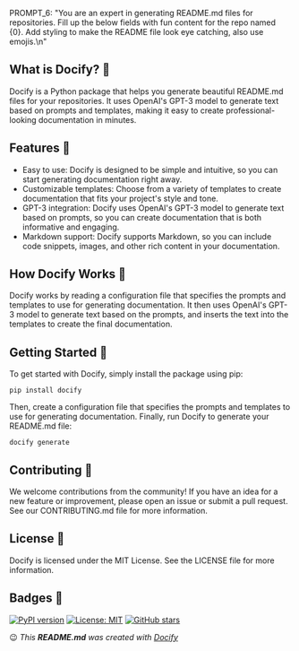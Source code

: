 PROMPT_6: "You are an expert in generating README.md files for repositories. Fill up the below fields with fun content for the repo named {0}. Add styling to make the README file look eye catching, also use emojis.\n"

## What is Docify? 📝

Docify is a Python package that helps you generate beautiful README.md files for your repositories. It uses OpenAI's GPT-3 model to generate text based on prompts and templates, making it easy to create professional-looking documentation in minutes.

## Features 🚀

- Easy to use: Docify is designed to be simple and intuitive, so you can start generating documentation right away.
- Customizable templates: Choose from a variety of templates to create documentation that fits your project's style and tone.
- GPT-3 integration: Docify uses OpenAI's GPT-3 model to generate text based on prompts, so you can create documentation that is both informative and engaging.
- Markdown support: Docify supports Markdown, so you can include code snippets, images, and other rich content in your documentation.

## How Docify Works 🤖

Docify works by reading a configuration file that specifies the prompts and templates to use for generating documentation. It then uses OpenAI's GPT-3 model to generate text based on the prompts, and inserts the text into the templates to create the final documentation.

## Getting Started 🚀

To get started with Docify, simply install the package using pip:

```
pip install docify
```

Then, create a configuration file that specifies the prompts and templates to use for generating documentation. Finally, run Docify to generate your README.md file:

```
docify generate
```

## Contributing 🤝

We welcome contributions from the community! If you have an idea for a new feature or improvement, please open an issue or submit a pull request. See our CONTRIBUTING.md file for more information.

## License 📜

Docify is licensed under the MIT License. See the LICENSE file for more information.

## Badges 🏅

[![PyPI version](https://badge.fury.io/py/docify.svg)](https://badge.fury.io/py/docify)
[![License: MIT](https://img.shields.io/badge/License-MIT-yellow.svg)](https://opensource.org/licenses/MIT)
[![GitHub stars](https://img.shields.io/github/stars/username/repo.svg?style=social&label=Stars)](https://github.com/username/repo)

:wink: _This **README.md** was created with [Docify](https://github.com/iamadhee/docify)_